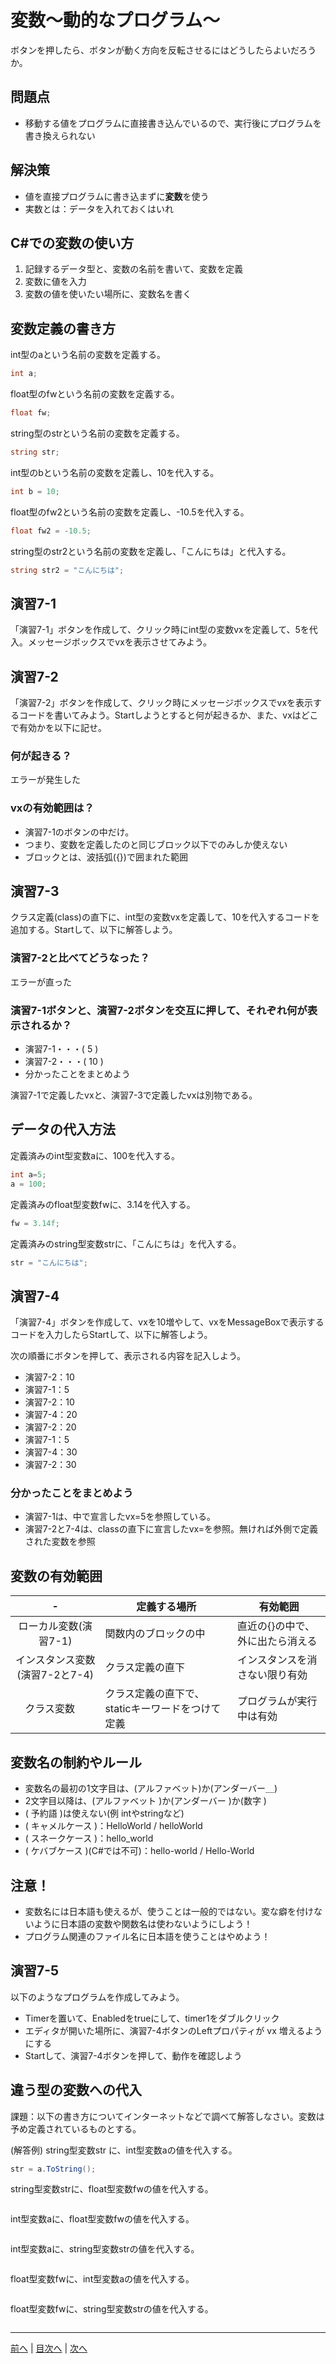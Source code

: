 # 変数～動的なプログラム～
ボタンを押したら、ボタンが動く方向を反転させるにはどうしたらよいだろうか。

## 問題点
- 移動する値をプログラムに直接書き込んでいるので、実行後にプログラムを書き換えられない


## 解決策
- 値を直接プログラムに書き込まずに<b>変数</b>を使う
- 実数とは：データを入れておくはいれ

## C#での変数の使い方
1. 記録するデータ型と、変数の名前を書いて、変数を定義
2. 変数に値を入力
3. 変数の値を使いたい場所に、変数名を書く

## 変数定義の書き方
int型のaという名前の変数を定義する。

```cs
int a;
```

float型のfwという名前の変数を定義する。

```cs
float fw;
```

string型のstrという名前の変数を定義する。

```cs
string str;
```

int型のbという名前の変数を定義し、10を代入する。

```cs
int b = 10;
```

float型のfw2という名前の変数を定義し、-10.5を代入する。

```cs
float fw2 = -10.5;
```

string型のstr2という名前の変数を定義し、「こんにちは」と代入する。

```cs
string str2 = "こんにちは";
```

## 演習7-1
「演習7-1」ボタンを作成して、クリック時にint型の変数vxを定義して、5を代入。メッセージボックスでvxを表示させてみよう。

## 演習7-2
「演習7-2」ボタンを作成して、クリック時にメッセージボックスでvxを表示するコードを書いてみよう。Startしようとすると何が起きるか、また、vxはどこで有効かを以下に記せ。

### 何が起きる？
エラーが発生した
### vxの有効範囲は？
- 演習7-1のボタンの中だけ。
- つまり、変数を定義したのと同じブロック以下でのみしか使えない
- ブロックとは、波括弧({})で囲まれた範囲

## 演習7-3
クラス定義(class)の直下に、int型の変数vxを定義して、10を代入するコードを追加する。Startして、以下に解答しよう。

### 演習7-2と比べてどうなった？
エラーが直った

### 演習7-1ボタンと、演習7-2ボタンを交互に押して、それぞれ何が表示されるか？

- 演習7-1・・・(     5     )
- 演習7-2・・・(    10     )
- 分かったことをまとめよう

演習7-1で定義したvxと、演習7-3で定義したvxは別物である。

## データの代入方法
定義済みのint型変数aに、100を代入する。

```cs
int a=5;
a = 100;
```

定義済みのfloat型変数fwに、3.14を代入する。

```cs
fw = 3.14f;
```

定義済みのstring型変数strに、「こんにちは」を代入する。

```cs
str = "こんにちは";
```

## 演習7-4
「演習7-4」ボタンを作成して、vxを10増やして、vxをMessageBoxで表示するコードを入力したらStartして、以下に解答しよう。

次の順番にボタンを押して、表示される内容を記入しよう。
- 演習7-2：10
- 演習7-1：5
- 演習7-2：10
- 演習7-4：20
- 演習7-2：20
- 演習7-1：5
- 演習7-4：30
- 演習7-2：30

### 分かったことをまとめよう
- 演習7-1は、中で宣言したvx=5を参照している。
- 演習7-2と7-4は、classの直下に宣言したvx=を参照。無ければ外側で定義された変数を参照
 
## 変数の有効範囲
|-              |定義する場所|有効範囲|
|:-------------:|-----------|-------|
|ローカル変数(演習7-1)|関数内のブロックの中|直近の{}の中で、外に出たら消える|
|インスタンス変数(演習7-2と7-4)|クラス定義の直下|インスタンスを消さない限り有効|
|クラス変数     |クラス定義の直下で、staticキーワードをつけて定義|プログラムが実行中は有効|

##	変数名の制約やルール
- 変数名の最初の1文字目は、(アルファベット)か(アンダーバー＿)
- 2文字目以降は、(アルファベット )か(アンダーバー )か(数字 )
- ( 予約語 )は使えない(例 intやstringなど)
- ( キャメルケース )：HelloWorld / helloWorld
- ( スネークケース )：hello_world
- ( ケバブケース )(C#では不可)：hello-world / Hello-World

## 注意！
- 変数名には日本語も使えるが、使うことは一般的ではない。変な癖を付けないように日本語の変数や関数名は使わないようにしよう！
- プログラム関連のファイル名に日本語を使うことはやめよう！

## 演習7-5
以下のようなプログラムを作成してみよう。
- Timerを置いて、Enabledをtrueにして、timer1をダブルクリック
- エディタが開いた場所に、演習7-4ボタンのLeftプロパティが vx 増えるようにする
- Startして、演習7-4ボタンを押して、動作を確認しよう

## 違う型の変数への代入
課題：以下の書き方についてインターネットなどで調べて解答しなさい。変数は予め定義されているものとする。

(解答例) string型変数str に、int型変数aの値を代入する。

```cs
str = a.ToString();
```

string型変数strに、float型変数fwの値を代入する。

```cs

```

int型変数aに、float型変数fwの値を代入する。

```cs

```

int型変数aに、string型変数strの値を代入する。

```cs

```

float型変数fwに、int型変数aの値を代入する。

```cs

```

float型変数fwに、string型変数strの値を代入する。

```cs

```

---

[前へ](06.md) | [目次へ](README.md#%E7%9B%AE%E6%AC%A1) | [次へ](08.md)
